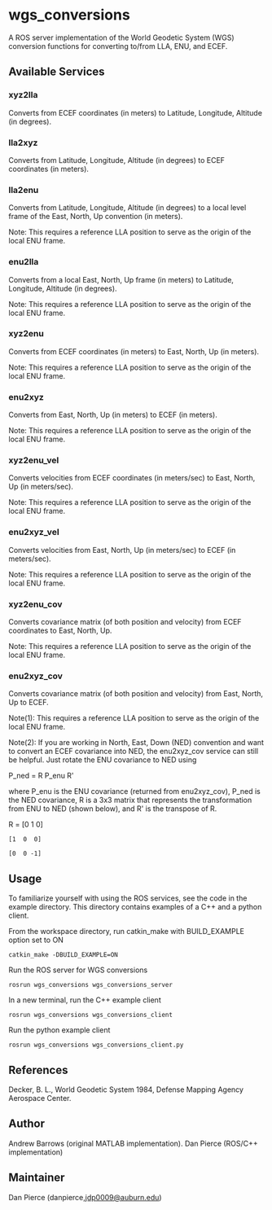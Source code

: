 # wgs_conversions #
A ROS server implementation of the World Geodetic System (WGS) conversion functions for converting to/from LLA, ENU, and ECEF.

## Available Services ##
### xyz2lla ###
Converts from ECEF coordinates (in meters) to Latitude, Longitude, Altitude (in degrees).

### lla2xyz ###
Converts from Latitude, Longitude, Altitude (in degrees) to ECEF coordinates (in meters).

### lla2enu ###
Converts from Latitude, Longitude, Altitude (in degrees) to a local level frame of the East, North, Up convention (in meters).

Note: This requires a reference LLA position to serve as the origin of the local ENU frame. 

### enu2lla ###
Converts from a local East, North, Up frame (in meters) to Latitude, Longitude, Altitude (in degrees).

Note: This requires a reference LLA position to serve as the origin of the local ENU frame. 

### xyz2enu ###
Converts from ECEF coordinates (in meters) to East, North, Up (in meters).

Note: This requires a reference LLA position to serve as the origin of the local ENU frame. 

### enu2xyz ###
Converts from East, North, Up (in meters) to ECEF (in meters).

Note: This requires a reference LLA position to serve as the origin of the local ENU frame. 

### xyz2enu_vel ###
Converts velocities from ECEF coordinates (in meters/sec) to East, North, Up (in meters/sec).

Note: This requires a reference LLA position to serve as the origin of the local ENU frame. 

### enu2xyz_vel ###
Converts velocities from East, North, Up (in meters/sec) to ECEF (in meters/sec).

Note: This requires a reference LLA position to serve as the origin of the local ENU frame. 

### xyz2enu_cov ###
Converts covariance matrix (of both position and velocity) from ECEF coordinates to East, North, Up.

Note: This requires a reference LLA position to serve as the origin of the local ENU frame. 

### enu2xyz_cov ###
Converts covariance matrix (of both position and velocity) from East, North, Up to ECEF.

Note(1): This requires a reference LLA position to serve as the origin of the local ENU frame.

Note(2): If you are working in North, East, Down (NED) convention and want to convert an ECEF covariance into NED, the enu2xyz_cov service can still be helpful. Just rotate the ENU covariance to NED using

P_ned = R P_enu R'

where P_enu is the ENU covariance (returned from enu2xyz_cov), P_ned is the NED covariance, R is a 3x3 matrix that represents the transformation from ENU to NED (shown below), and R' is the transpose of R.

R = [0  1  0]

    [1  0  0]
    
    [0  0 -1]

## Usage ##
To familiarize yourself with using the ROS services, see the code in the example directory. This directory contains examples of a C++ and a python client.

From the workspace directory, run catkin_make with BUILD_EXAMPLE option set to ON
```
catkin_make -DBUILD_EXAMPLE=ON
```

Run the ROS server for WGS conversions
```
rosrun wgs_conversions wgs_conversions_server
```

In a new terminal, run the C++ example client
```
rosrun wgs_conversions wgs_conversions_client
```

Run the python example client
```
rosrun wgs_conversions wgs_conversions_client.py
```

## References ##
Decker, B. L., World Geodetic System 1984, Defense Mapping Agency Aerospace Center. 

## Author ##
Andrew Barrows (original MATLAB implementation). 
Dan Pierce (ROS/C++ implementation)

## Maintainer ##
Dan Pierce (danpierce,jdp0009@auburn.edu)
